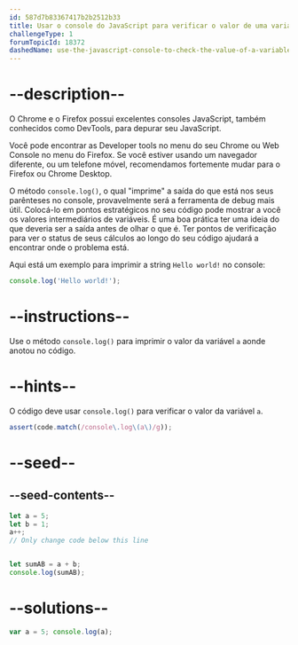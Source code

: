 ```yaml
---
id: 587d7b83367417b2b2512b33
title: Usar o console do JavaScript para verificar o valor de uma variável
challengeType: 1
forumTopicId: 18372
dashedName: use-the-javascript-console-to-check-the-value-of-a-variable
---
```


# --description--

O Chrome e o Firefox possui excelentes consoles JavaScript, também conhecidos como DevTools, para depurar seu JavaScript.

Você pode encontrar as Developer tools no menu do seu Chrome ou Web Console no menu do Firefox. Se você estiver usando um navegador diferente, ou um telefone móvel, recomendamos fortemente mudar para o Firefox ou Chrome Desktop.

O método `console.log()`, o qual "imprime" a saída do que está nos seus parênteses no console, provavelmente será a ferramenta de debug mais útil. Colocá-lo em pontos estratégicos no seu código pode mostrar a você os valores intermediários de variáveis. É uma boa prática ter uma ideia do que deveria ser a saída antes de olhar o que é. Ter pontos de verificação para ver o status de seus cálculos ao longo do seu código ajudará a encontrar onde o problema está.

Aqui está um exemplo para imprimir a string `Hello world!` no console:

```js
console.log('Hello world!');
```

# --instructions--

Use o método `console.log()` para imprimir o valor da variável `a` aonde anotou no código.

# --hints--

O código deve usar `console.log()` para verificar o valor da variável `a`.

```js
assert(code.match(/console\.log\(a\)/g));
```

# --seed--

## --seed-contents--

```js
let a = 5;
let b = 1;
a++;
// Only change code below this line


let sumAB = a + b;
console.log(sumAB);
```

# --solutions--

```js
var a = 5; console.log(a);
```
